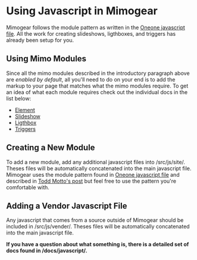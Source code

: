 # Using Javascript in Mimogear

Mimogear follows the module pattern as written in the [Oneone javascript file](https://github.com/mimoduo/oneone/blob/master/src/script.js). All the work for creating slideshows, ligthboxes, and triggers has already been setup for you.

## Using Mimo Modules

Since all the mimo modules described in the introductory paragraph above are _enabled by default_, all you'll need to do on your end is to add the markup to your page that matches what the mimo modules require. To get an idea of what each module requires check out the individual docs in the list below:

* [Element](https://github.com/mimoduo/mimogear/blob/master/docs/javascript/element.md)
* [Slideshow](https://github.com/mimoduo/mimogear/blob/master/docs/javascript/sail.md)
* [Ligthbox](https://github.com/mimoduo/mimogear/blob/master/docs/javascript/lantern.md)
* [Triggers](https://github.com/mimoduo/mimogear/blob/master/docs/javascript/trigger.md)

## Creating a New Module

To add a new module, add any additional javascript files into /src/js/site/. Theses files will be automatically concatenated into the main javascript file. Mimogear uses the module pattern found in [Oneone javascript file](https://github.com/mimoduo/Oneone/blob/master/src/script.js) and described in [Todd Motto's post](https://toddmotto.com/mastering-the-module-pattern/) but feel free to use the pattern you're comfortable with.

## Adding a Vendor Javascript File

Any javascript that comes from a source outside of Mimogear should be included in /src/js/vender/. Theses files will be automatically concatenated into the main javascript file.

**If you have a question about what something is, there is a detailed set of docs found in /docs/javascript/.**
